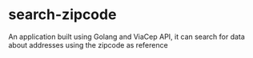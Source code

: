 # search-zipcode
An application built using Golang and ViaCep API, it can search for data about addresses using the zipcode as reference
